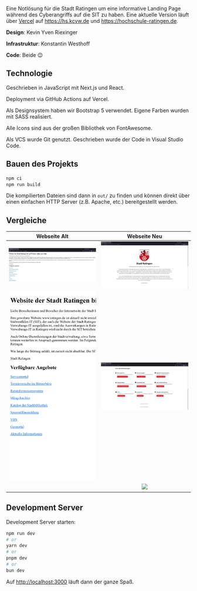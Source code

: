 Eine Notlösung für die Stadt Ratingen um eine informative Landing Page während des Cyberangriffs auf die SIT zu haben.
Eine aktuelle Version läuft über [Vercel](https://vercel.com) auf https://hs.kcvw.de und https://hochschule-ratingen.de.

**Design**: Kevin Yven Riexinger

**Infrastruktur**: Konstantin Westhoff

**Code**: Beide :wink:

## Technologie

Geschrieben in JavaScript mit Next.js und React.

Deployment via GitHub Actions auf Vercel.

Als Designsystem haben wir Bootstrap 5 verwendet. Eigene Farben wurden mit SASS realisiert.

Alle Icons sind aus der großen Bibliothek von FontAwesome.

Als VCS wurde Git genutzt. Geschrieben wurde der Code in Visual Studio Code.

## Bauen des Projekts

```bash
npm ci
npm run build
```

Die kompilierten Dateien sind dann in `out/` zu finden und können direkt über einen einfachen HTTP Server (z.B. Apache, etc.) bereitgestellt werden.

## Vergleiche

| Webseite Alt             |          Webseite Neu           |
| ------------------------ | :-----------------------------: |
| ![Alte Ansicht][alt1]    |      ![Neue Ansicht][neu1]      |
| ![Alte Ansicht][alt-res] |      ![Neue Ansicht][neu2]      |
|                          | [![](neu-res-vid)](neu-res-vid) |

## Development Server

Development Server starten:

```bash
npm run dev
# or
yarn dev
# or
pnpm dev
# or
bun dev
```

Auf [http://localhost:3000](http://localhost:3000) läuft dann der ganze Spaß.

[alt1]: ./assets/ratingen-alt.png
[alt-res]: ./assets/ratingen-alt-responsive.png
[neu1]: ./assets/ratingen-neu1.png
[neu2]: ./assets/ratingen-neu2.png
[neu-res-vid]: ./assets/ratingen-neu-res.mov
